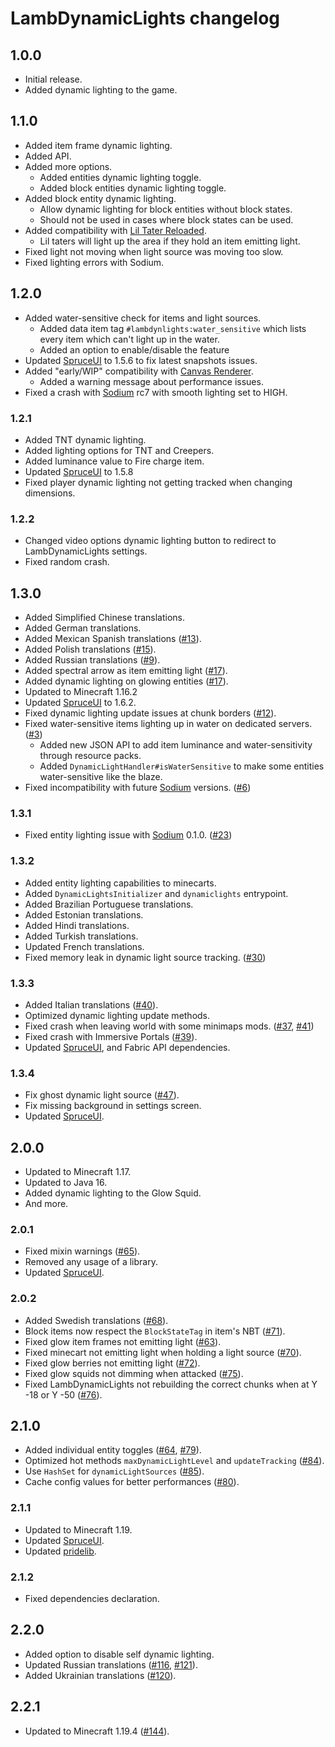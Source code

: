 # LambDynamicLights changelog

## 1.0.0

 - Initial release.
 - Added dynamic lighting to the game.
 
## 1.1.0

 - Added item frame dynamic lighting.
 - Added API.
 - Added more options.
   - Added entities dynamic lighting toggle.
   - Added block entities dynamic lighting toggle.
 - Added block entity dynamic lighting.
   - Allow dynamic lighting for block entities without block states.
   - Should not be used in cases where block states can be used.
 - Added compatibility with [Lil Tater Reloaded](https://github.com/Yoghurt4C/LilTaterReloaded).
   - Lil taters will light up the area if they hold an item emitting light.
 - Fixed light not moving when light source was moving too slow.
 - Fixed lighting errors with Sodium.

## 1.2.0

 - Added water-sensitive check for items and light sources.
   - Added data item tag `#lambdynlights:water_sensitive` which lists every item which can't light up in the water.
   - Added an option to enable/disable the feature
 - Updated [SpruceUI] to 1.5.6 to fix latest snapshots issues.
 - Added "early/WIP" compatibility with [Canvas Renderer].
   - Added a warning message about performance issues. 
 - Fixed a crash with [Sodium] rc7 with smooth lighting set to HIGH.
 
### 1.2.1

 - Added TNT dynamic lighting.
 - Added lighting options for TNT and Creepers.
 - Added luminance value to Fire charge item.
 - Updated [SpruceUI] to 1.5.8
 - Fixed player dynamic lighting not getting tracked when changing dimensions.

### 1.2.2

 - Changed video options dynamic lighting button to redirect to LambDynamicLights settings.
 - Fixed random crash.

## 1.3.0

 - Added Simplified Chinese translations.
 - Added German translations.
 - Added Mexican Spanish translations ([#13](https://github.com/LambdAurora/LambDynamicLights/pull/13)).
 - Added Polish translations ([#15](https://github.com/LambdAurora/LambDynamicLights/pull/15)).
 - Added Russian translations ([#9](https://github.com/LambdAurora/LambDynamicLights/pull/9)).
 - Added spectral arrow as item emitting light ([#17](https://github.com/LambdAurora/LambDynamicLights/pull/17)).
 - Added dynamic lighting on glowing entities ([#17](https://github.com/LambdAurora/LambDynamicLights/pull/17)).
 - Updated to Minecraft 1.16.2
 - Updated [SpruceUI] to 1.6.2.
 - Fixed dynamic lighting update issues at chunk borders ([#12](https://github.com/LambdAurora/LambDynamicLights/issues/12)).
 - Fixed water-sensitive items lighting up in water on dedicated servers. ([#3](https://github.com/LambdAurora/LambDynamicLights/issues/3))
    - Added new JSON API to add item luminance and water-sensitivity through resource packs.
    - Added `DynamicLightHandler#isWaterSensitive` to make some entities water-sensitive like the blaze.
 - Fixed incompatibility with future [Sodium] versions. ([#6](https://github.com/LambdAurora/LambDynamicLights/issues/6))

### 1.3.1

 - Fixed entity lighting issue with [Sodium] 0.1.0. ([#23](https://github.com/LambdAurora/LambDynamicLights/issues/23))

### 1.3.2

 - Added entity lighting capabilities to minecarts.
 - Added `DynamicLightsInitializer` and `dynamiclights` entrypoint.
 - Added Brazilian Portuguese translations.
 - Added Estonian translations.
 - Added Hindi translations.
 - Added Turkish translations.
 - Updated French translations.
 - Fixed memory leak in dynamic light source tracking. ([#30](https://github.com/LambdAurora/LambDynamicLights/issues/30))

### 1.3.3

 - Added Italian translations ([#40](https://github.com/LambdAurora/LambDynamicLights/pull/40)).
 - Optimized dynamic lighting update methods.
 - Fixed crash when leaving world with some minimaps mods. ([#37](https://github.com/LambdAurora/LambDynamicLights/issues/37), [#41](https://github.com/LambdAurora/LambDynamicLights/issues/41))
 - Fixed crash with Immersive Portals ([#39](https://github.com/LambdAurora/LambDynamicLights/issues/39)).
 - Updated [SpruceUI], and Fabric API dependencies.

### 1.3.4

 - Fix ghost dynamic light source ([#47](https://github.com/LambdAurora/LambDynamicLights/issues/47)).
 - Fix missing background in settings screen.
 - Updated [SpruceUI].

## 2.0.0

 - Updated to Minecraft 1.17.
 - Updated to Java 16.
 - Added dynamic lighting to the Glow Squid.
 - And more.

### 2.0.1

 - Fixed mixin warnings ([#65](https://github.com/LambdAurora/LambDynamicLights/issues/65)).
 - Removed any usage of a library.
 - Updated [SpruceUI].

### 2.0.2

 - Added Swedish translations ([#68](https://github.com/LambdAurora/LambDynamicLights/pull/68)).
 - Block items now respect the `BlockStateTag` in item's NBT ([#71](https://github.com/LambdAurora/LambDynamicLights/issues/71)).
 - Fixed glow item frames not emitting light ([#63](https://github.com/LambdAurora/LambDynamicLights/issues/63)).
 - Fixed minecart not emitting light when holding a light source ([#70](https://github.com/LambdAurora/LambDynamicLights/issues/70)).
 - Fixed glow berries not emitting light ([#72](https://github.com/LambdAurora/LambDynamicLights/issues/72)).
 - Fixed glow squids not dimming when attacked ([#75](https://github.com/LambdAurora/LambDynamicLights/issues/75)).
 - Fixed LambDynamicLights not rebuilding the correct chunks when at Y -18 or Y -50 ([#76](https://github.com/LambdAurora/LambDynamicLights/issues/76)).

## 2.1.0

 - Added individual entity toggles ([#64](https://github.com/LambdAurora/LambDynamicLights/issues/64), [#79](https://github.com/LambdAurora/LambDynamicLights/issues/79)).
 - Optimized hot methods `maxDynamicLightLevel` and `updateTracking` ([#84](https://github.com/LambdAurora/LambDynamicLights/pull/84)).
 - Use `HashSet` for `dynamicLightSources` ([#85](https://github.com/LambdAurora/LambDynamicLights/pull/85)).
 - Cache config values for better performances ([#80](https://github.com/LambdAurora/LambDynamicLights/issues/80)).

### 2.1.1

 - Updated to Minecraft 1.19.
 - Updated [SpruceUI].
 - Updated [pridelib].

### 2.1.2

 - Fixed dependencies declaration.

## 2.2.0

 - Added option to disable self dynamic lighting.
 - Updated Russian translations ([#116](https://github.com/LambdAurora/LambDynamicLights/pull/116), [#121](https://github.com/LambdAurora/LambDynamicLights/pull/121)).
 - Added Ukrainian translations ([#120](https://github.com/LambdAurora/LambDynamicLights/pull/120)).

## 2.2.1

 - Updated to Minecraft 1.19.4 ([#144](https://github.com/LambdAurora/LambDynamicLights/pull/144)).

[SpruceUI]: https://github.com/LambdAurora/SpruceUI "SpruceUI page"
[pridelib]: https://github.com/Queerbric/pridelib "Pridelib page"
[Sodium]: https://modrinth.com/mod/sodium "Sodium Modrinth page"
[Canvas Renderer]: https://www.curseforge.com/minecraft/mc-mods/canvas-renderer "Canvas Renderer CurseForge page"
